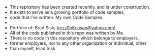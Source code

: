 -  This repository has been created recently, and is under construction.
-  It exists to serve as a growing portfolio of code samples,
- code that I've written. My own Code Samples.
- 
- Portfolio of: Brad Sisk, (rezz0n8r.usap@yahoo.com)
- All of the code published in this repo was written by Me.
- There is no code in this repository which belongs to employers,
- former employers, nor to any other organization or individual, other
- than myself, Brad Sisk

<!---
rezz0n8r/rezz0n8r is a ✨ special ✨ repository because its `README.md` (this file) appears on your GitHub profile.
You can click the Preview link to take a look at your changes.
--->
